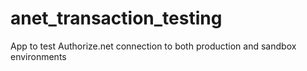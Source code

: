 # anet_transaction_testing
App to test Authorize.net connection to both production and sandbox environments
